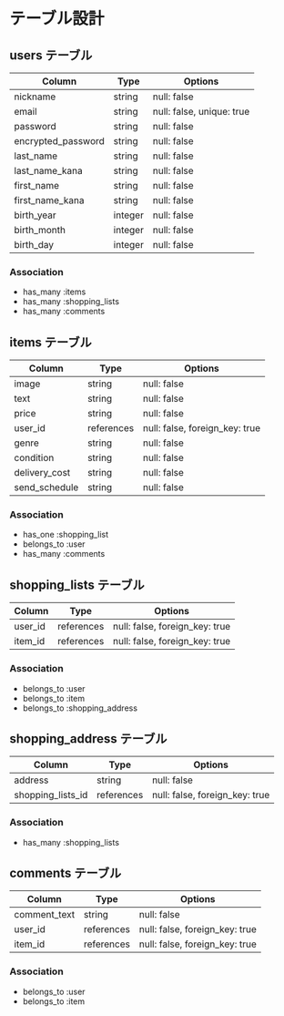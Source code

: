 # テーブル設計

## users テーブル

| Column             | Type    | Options                   |
| ------------------ | ------- | ------------------------- |
| nickname           | string  | null: false               |
| email              | string  | null: false, unique: true |
| password           | string  | null: false               |
| encrypted_password | string  | null: false               |
| last_name          | string  | null: false               |
| last_name_kana     | string  | null: false               |
| first_name         | string  | null: false               |
| first_name_kana    | string  | null: false               |
| birth_year         | integer | null: false               |
| birth_month        | integer | null: false               |
| birth_day          | integer | null: false               |

### Association

- has_many :items
- has_many :shopping_lists
- has_many :comments

## items テーブル

| Column             | Type       | Options                        |
| ------------------ | ---------- | ------------------------------ |
| image              | string     | null: false                    |
| text               | string     | null: false                    |
| price              | string     | null: false                    |
| user_id            | references | null: false, foreign_key: true |
| genre              | string     | null: false                    |
| condition          | string     | null: false                    |
| delivery_cost      | string     | null: false                    |
| send_schedule      | string     | null: false                    |

### Association

- has_one :shopping_list
- belongs_to :user
- has_many :comments


## shopping_lists テーブル

| Column              | Type       | Options                        |
| ------------------- | ---------- | ------------------------------ |
| user_id             | references | null: false, foreign_key: true |
| item_id             | references | null: false, foreign_key: true |

### Association

- belongs_to :user
- belongs_to :item
- belongs_to :shopping_address

## shopping_address テーブル

| Column            | Type       | Options                        |
| ----------------- | ---------- | ------------------------------ |
| address           | string     | null: false                    |
| shopping_lists_id | references | null: false, foreign_key: true |

### Association

- has_many :shopping_lists

## comments テーブル

| Column       | Type       | Options                        |
| ------------ | ---------- | ------------------------------ |
| comment_text | string     | null: false                    |
| user_id      | references | null: false, foreign_key: true |
| item_id      | references | null: false, foreign_key: true |

### Association

- belongs_to :user
- belongs_to :item
